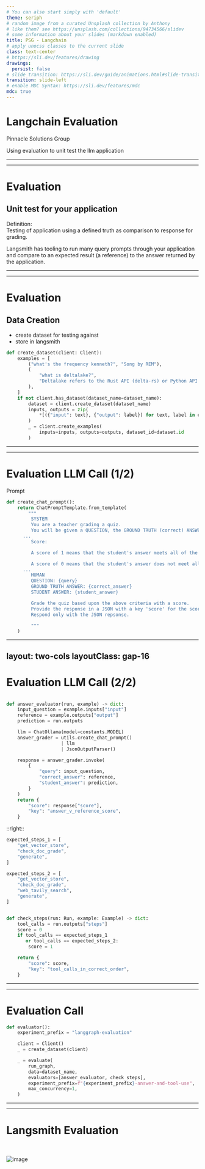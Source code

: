 ```yaml
---
# You can also start simply with 'default'
theme: seriph
# random image from a curated Unsplash collection by Anthony
# like them? see https://unsplash.com/collections/94734566/slidev
# some information about your slides (markdown enabled)
title: PSG - Langchain
# apply unocss classes to the current slide
class: text-center
# https://sli.dev/features/drawing
drawings:
  persist: false
# slide transition: https://sli.dev/guide/animations.html#slide-transitions
transition: slide-left
# enable MDC Syntax: https://sli.dev/features/mdc
mdc: true
---
```


# Langchain Evaluation

Pinnacle Solutions Group

Using evaluation to unit test the llm application

---
---
# Evaluation

## Unit test for your application


Definition:<br>
Testing of application using a defined truth as comparison to response for grading.

Langsmith has tooling to run many query prompts through your application
and compare to an expected result (a reference) to the answer returned by the application.

---
---
# Evaluation

## Data Creation
- create dataset for testing against
- store in langsmith


```python {all|2-8|14-16}
def create_dataset(client: Client):
    examples = [
        ("what's the frequency kenneth?", "Song by REM"),
        (
            "what is deltalake?",
            "Deltalake refers to the Rust API (delta-rs) or Python API (also delta-rs) of Delta Lake",
        ),
    ]
    if not client.has_dataset(dataset_name=dataset_name):
        dataset = client.create_dataset(dataset_name)
        inputs, outputs = zip(
            *[({"input": text}, {"output": label}) for text, label in examples]
        )
        _ = client.create_examples(
            inputs=inputs, outputs=outputs, dataset_id=dataset.id
        )

```

---
---
# Evaluation LLM Call (1/2)
Prompt
```python {all|5-6|20-21}
def create_chat_prompt():
    return ChatPromptTemplate.from_template(
        """
         SYSTEM
         You are a teacher grading a quiz.
         You will be given a QUESTION, the GROUND TRUTH (correct) ANSWER, and the STUDENT ANSWER.
      ...
         Score:

         A score of 1 means that the student's answer meets all of the criteria. This is the highest (best) score.

         A score of 0 means that the student's answer does not meet all of the criteria. This is the lowest possible score you can give.
      ...
         HUMAN
         QUESTION: {query}
         GROUND TRUTH ANSWER: {correct_answer}
         STUDENT ANSWER: {student_answer}

         Grade the quiz based upon the above criteria with a score.
         Provide the response in a JSON with a key 'score' for the score.
         Respond only with the JSON repsonse.

         """
    )
```

---
layout: two-cols
layoutClass: gap-16
---
# Evaluation LLM Call (2/2)

```python {all|7-18}

def answer_evaluator(run, example) -> dict:
    input_question = example.inputs["input"]
    reference = example.outputs["output"]
    prediction = run.outputs

    llm = ChatOllama(model=constants.MODEL)
    answer_grader = utils.create_chat_prompt()
                    | llm
                    | JsonOutputParser()

    response = answer_grader.invoke(
        {
            "query": input_question,
            "correct_answer": reference,
            "student_answer": prediction,
        }
    )
    return {
        "score": response["score"],
        "key": "answer_v_reference_score",
    }
```

::right::

```python {all|16,18-19}
expected_steps_1 = [
    "get_vector_store",
    "check_doc_grade",
    "generate",
]

expected_steps_2 = [
    "get_vector_store",
    "check_doc_grade",
    "web_tavily_search",
    "generate",
]


def check_steps(run: Run, example: Example) -> dict:
    tool_calls = run.outputs["steps"]
    score = 0
    if tool_calls == expected_steps_1
       or tool_calls == expected_steps_2:
        score = 1

    return {
        "score": score,
        "key": "tool_calls_in_correct_order",
    }
```
---
---

# Evaluation Call

```python {all|7-13|8|10}
def evaluator():
    experiment_prefix = "langgraph-evaluation"

    client = Client()
    _ = create_dataset(client)

    _ = evaluate(
        run_graph,
        data=dataset_name,
        evaluators=[answer_evaluator, check_steps],
        experiment_prefix=f"{experiment_prefix}-answer-and-tool-use",
        max_concurrency=1,
    )
```
---
---
# Langsmith Evaluation

<br>


![image](files://./langsmith.png)
